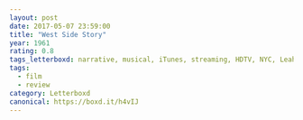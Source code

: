 ```yaml
---
layout: post 
date: 2017-05-07 23:59:00
title: "West Side Story"
year: 1961
rating: 0.8
tags_letterboxd: narrative, musical, iTunes, streaming, HDTV, NYC, Leah
tags:
  - film
  - review
category: Letterboxd
canonical: https://boxd.it/h4vIJ
---
```

